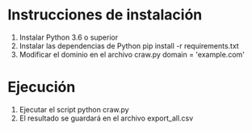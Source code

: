 Instrucciones de instalación
============================
1. Instalar Python 3.6 o superior
2. Instalar las dependencias de Python
    pip install -r requirements.txt
3. Modificar el dominio en el archivo craw.py
    domain = 'example.com'

Ejecución
=========
1. Ejecutar el script
    python craw.py
2. El resultado se guardará en el archivo export_all.csv